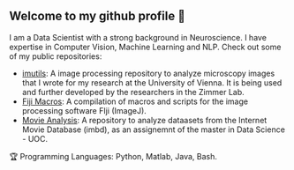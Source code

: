 ## Welcome to my github profile 👋
I am a Data Scientist with a strong background in Neuroscience. I have expertise in Computer Vision, Machine Learning and NLP.
Check out some of my public repositories:
- [imutils](https://github.com/ulisesrey/imutils/): A image processing repository to analyze microscopy images that I wrote for my research at the University of Vienna. It is being used and further developed by the researchers in the Zimmer Lab.
- [Fiji Macros](https://github.com/ulisesrey/fiji_macros/): A compilation of macros and scripts for the image processing software FIji (ImageJ).
- [Movie Analysis](https://github.com/ulisesrey/movie_project): A repository to analyze dataasets from the Internet Movie Database (imbd), as an assignemnt of the master in Data Science - UOC.

🏆 Programming Languages:
Python,
Matlab,
Java,
Bash.
<!--
**ulisesrey/ulisesrey** is a ✨ _special_ ✨ repository because its `README.md` (this file) appears on your GitHub profile.

Here are some ideas to get you started:


-->
